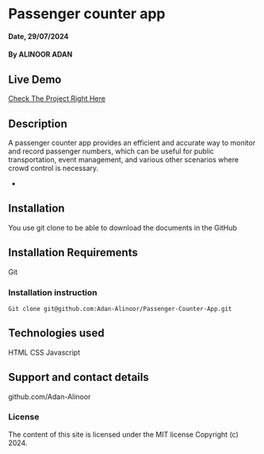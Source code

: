 # Passenger counter app

#### Date, 29/07/2024

#### By ALINOOR ADAN

## Live Demo
[Check The Project Right Here]()



## Description
A passenger counter app provides an efficient and accurate way to monitor and record passenger numbers, which can be useful for public transportation, event management, and various other scenarios where crowd control is necessary.


- 
## Installation
You use git clone to be able to download the documents in the GitHub

## Installation Requirements
Git

### Installation instruction
```
Git clone git@github.com:Adan-Alinoor/Passenger-Counter-App.git

```

## Technologies used
HTML
CSS
Javascript

## Support and contact details
github.com/Adan-Alinoor

### License
The content of this site is licensed under the MIT license
Copyright (c) 2024.
